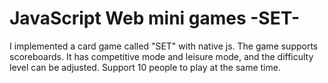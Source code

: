 # JavaScript Web mini games -SET-
I implemented a card game called "SET" with native js. The game
supports scoreboards. It has competitive mode and leisure mode, and the difficulty level can be adjusted. Support 10 people to play at the same time.
